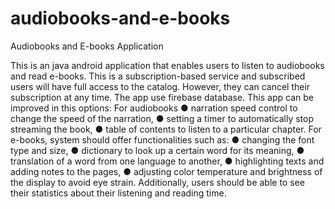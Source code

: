 # audiobooks-and-e-books
Audiobooks and E-books Application

This is an java android application that enables users to listen to audiobooks and read e-books.
This is a subscription-based service and subscribed users will have full access to the catalog. However, they can cancel their subscription at any time. 
The app use firebase database.
This app can be improved in this options:
For audiobooks
    ● narration speed control to change the speed of the narration,
    ● setting a timer to automatically stop streaming the book, 
    ● table of contents to listen to a particular chapter.
 For e-books, system should offer functionalities such as: 
    ● changing the font type and size, 
    ● dictionary to look up a certain word for its meaning, 
    ● translation of a word from one language to another, 
    ● highlighting texts and adding notes to the pages, 
    ● adjusting color temperature and brightness of the display to avoid eye strain. Additionally, users should be able to see their statistics about their listening and reading time.


